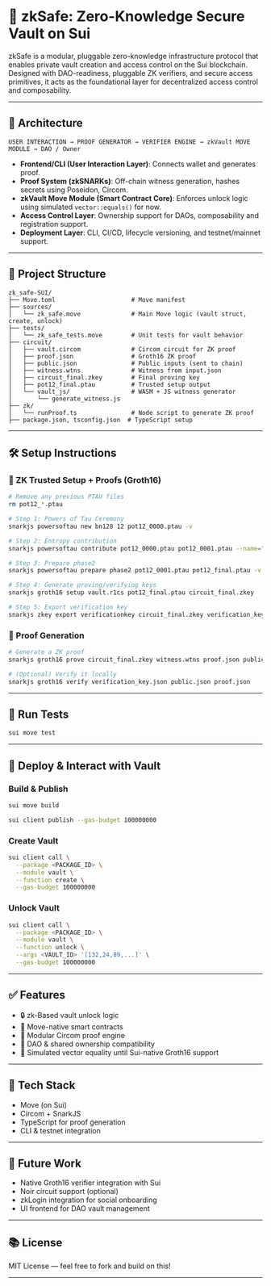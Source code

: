 # 🔐 zkSafe: Zero-Knowledge Secure Vault on Sui

zkSafe is a modular, pluggable zero-knowledge infrastructure protocol that enables private vault creation and access control on the Sui blockchain. Designed with DAO-readiness, pluggable ZK verifiers, and secure access primitives, it acts as the foundational layer for decentralized access control and composability.

---

## 🧠 Architecture

```
USER INTERACTION → PROOF GENERATOR → VERIFIER ENGINE → zkVault MOVE MODULE → DAO / Owner
```

* **Frontend/CLI (User Interaction Layer)**: Connects wallet and generates proof.
* **Proof System (zkSNARKs)**: Off-chain witness generation, hashes secrets using Poseidon, Circom.
* **zkVault Move Module (Smart Contract Core)**: Enforces unlock logic using simulated `vector::equals()` for now.
* **Access Control Layer**: Ownership support for DAOs, composability and registration support.
* **Deployment Layer**: CLI, CI/CD, lifecycle versioning, and testnet/mainnet support.

---

## 📁 Project Structure

```
zk_safe-SUI/
├── Move.toml                     # Move manifest
├── sources/
│   └── zk_safe.move              # Main Move logic (vault struct, create, unlock)
├── tests/
│   └── zk_safe_tests.move        # Unit tests for vault behavior
├── circuit/
│   ├── vault.circom              # Circom circuit for ZK proof
│   ├── proof.json                # Groth16 ZK proof
│   ├── public.json               # Public inputs (sent to chain)
│   ├── witness.wtns              # Witness from input.json
│   ├── circuit_final.zkey        # Final proving key
│   ├── pot12_final.ptau          # Trusted setup output
│   └── vault_js/                 # WASM + JS witness generator
│       └── generate_witness.js
├── zk/
│   └── runProof.ts               # Node script to generate ZK proof
├── package.json, tsconfig.json  # TypeScript setup
```

---

## 🛠️ Setup Instructions

### 🔐 ZK Trusted Setup + Proofs (Groth16)

```bash
# Remove any previous PTAU files
rm pot12_*.ptau

# Step 1: Powers of Tau Ceremony
snarkjs powersoftau new bn128 12 pot12_0000.ptau -v

# Step 2: Entropy contribution
snarkjs powersoftau contribute pot12_0000.ptau pot12_0001.ptau --name="zkSafe Setup" -v

# Step 3: Prepare phase2
snarkjs powersoftau prepare phase2 pot12_0001.ptau pot12_final.ptau -v

# Step 4: Generate proving/verifying keys
snarkjs groth16 setup vault.r1cs pot12_final.ptau circuit_final.zkey

# Step 5: Export verification key
snarkjs zkey export verificationkey circuit_final.zkey verification_key.json
```

### 🧾 Proof Generation

```bash
# Generate a ZK proof
snarkjs groth16 prove circuit_final.zkey witness.wtns proof.json public.json

# (Optional) Verify it locally
snarkjs groth16 verify verification_key.json public.json proof.json
```

---

## 🧪 Run Tests

```bash
sui move test
```

---

## 🚀 Deploy & Interact with Vault

### Build & Publish

```bash
sui move build

sui client publish --gas-budget 100000000
```

### Create Vault

```bash
sui client call \
  --package <PACKAGE_ID> \
  --module vault \
  --function create \
  --gas-budget 100000000
```

### Unlock Vault

```bash
sui client call \
  --package <PACKAGE_ID> \
  --module vault \
  --function unlock \
  --args <VAULT_ID> '[132,24,89,...]' \
  --gas-budget 100000000
```

---

## ✅ Features

* 🔒 zk-Based vault unlock logic
* 📜 Move-native smart contracts
* 🧩 Modular Circom proof engine
* 🤝 DAO & shared ownership compatibility
* 🧠 Simulated vector equality until Sui-native Groth16 support

---

## 🤖 Tech Stack

* Move (on Sui)
* Circom + SnarkJS
* TypeScript for proof generation
* CLI & testnet integration

---

## 📌 Future Work

* Native Groth16 verifier integration with Sui
* Noir circuit support (optional)
* zkLogin integration for social onboarding
* UI frontend for DAO vault management

---

## 📚 License

MIT License — feel free to fork and build on this!

---

